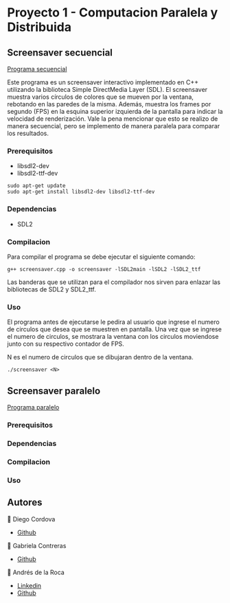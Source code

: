 # Proyecto 1 - Computacion Paralela y Distribuida


## Screensaver secuencial
[Programa secuencial](screensaver.cpp)  

Este programa es un screensaver interactivo implementado en C++ utilizando la biblioteca Simple DirectMedia Layer (SDL). El screensaver muestra varios círculos de colores que se mueven por la ventana, rebotando en las paredes de la misma. Además, muestra los frames por segundo (FPS) en la esquina superior izquierda de la pantalla para indicar la velocidad de renderización. Vale la pena mencionar que esto se realizo de manera secuencial, pero se implemento de manera paralela para comparar los resultados.

### Prerequisitos
- libsdl2-dev
- libsdl2-ttf-dev
```
sudo apt-get update
sudo apt-get install libsdl2-dev libsdl2-ttf-dev
```
### Dependencias
- SDL2

### Compilacion
Para compilar el programa se debe ejecutar el siguiente comando:
```
g++ screensaver.cpp -o screensaver -lSDL2main -lSDL2 -lSDL2_ttf
```
Las banderas que se utilizan para el compilador nos sirven para enlazar las bibliotecas de SDL2 y SDL2_ttf.

### Uso
El programa antes de ejecutarse le pedira al usuario que ingrese el numero de circulos que desea que se muestren en pantalla. Una vez que se ingrese el numero de circulos, se mostrara la ventana con los circulos moviendose junto con su respectivo contador de FPS.  

  
N es el numero de circulos que se dibujaran dentro de la ventana.
```
./screensaver <N>
```

## Screensaver paralelo
[Programa paralelo]()

### Prerequisitos

### Dependencias

### Compilacion

### Uso


## Autores
👤 Diego Cordova
- <a href= "https://github.com/Diego-CB">Github</a>

👤 Gabriela Contreras
- <a href="https://github.com/Paola-Contreras">Github</a>

👤 Andrés de la Roca  
- <a href = "https://www.linkedin.com/in/andr%C3%A8s-de-la-roca-pineda-10a40319b/">Linkedin</a>  
- <a href="https://github.com/andresdlRoca">Github</a>
